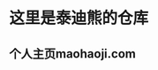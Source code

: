 # 这里是泰迪熊的仓库
## 个人主页maohaoji.com
<!-- - 👋 Hi, I’m @czbbs
- 👀 I’m interested in ...
- 🌱 I’m currently learning ...
- 💞️ I’m looking to collaborate on ...
- 📫 How to reach me ...-->


